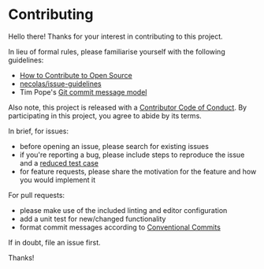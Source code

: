 # Contributing

Hello there! Thanks for your interest in contributing to this project.

In lieu of formal rules, please familiarise yourself with the following guidelines:

- [How to Contribute to Open Source][]
- [necolas/issue-guidelines][]
- Tim Pope's [Git commit message model][tpope]

Also note, this project is released with a [Contributor Code of Conduct](CODE_OF_CONDUCT.md). By participating in this project, you agree to abide by its terms.

In brief, for issues:

- before opening an issue, please search for existing issues
- if you're reporting a bug, please include steps to reproduce the issue and a [reduced test case][]
- for feature requests, please share the motivation for the feature and how you would implement it

For pull requests:

- please make use of the included linting and editor configuration
- add a unit test for new/changed functionality
- format commit messages according to [Conventional Commits][]

If in doubt, file an issue first.

Thanks!

[how to contribute to open source]: https://opensource.guide/how-to-contribute/
[necolas/issue-guidelines]: https://github.com/necolas/issue-guidelines/blob/master/CONTRIBUTING.md
[tpope]: http://tbaggery.com/2008/04/19/a-note-about-git-commit-messages.html
[conventional commits]: https://www.conventionalcommits.org/
[reduced test case]: https://css-tricks.com/reduced-test-cases/

